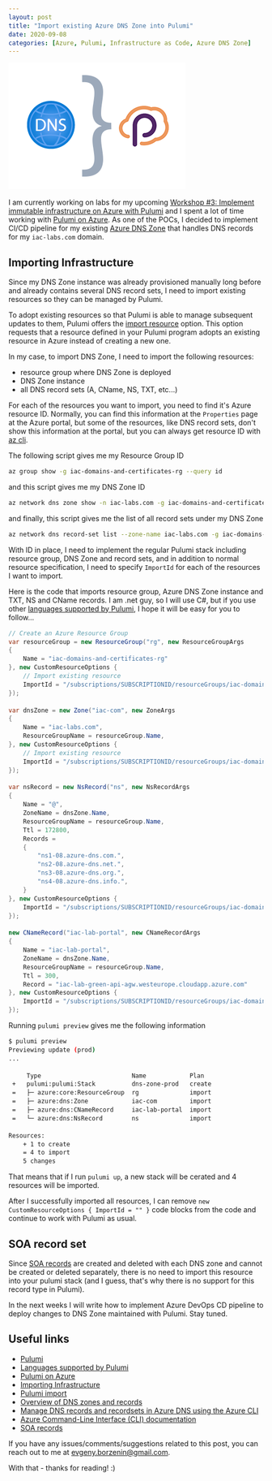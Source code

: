 ```yaml
---
layout: post
title: "Import existing Azure DNS Zone into Pulumi"
date: 2020-09-08
categories: [Azure, Pulumi, Infrastructure as Code, Azure DNS Zone]
---
```


![logo](/images/2020-09-08-logo.png)

I am currently working on labs for my upcoming [Workshop #3: Implement immutable infrastructure on Azure with Pulumi](https://www.meetup.com/Infrastructure-As-Code-User-Group-Oslo/events/272952783/) and I spent a lot of time working with [Pulumi on Azure](https://www.pulumi.com/docs/get-started/azure/). As one of the POCs, I decided to implement CI/CD pipeline for my existing [Azure DNS Zone](https://docs.microsoft.com/en-us/azure/dns/dns-zones-records?WT.mc_id=AZ-MVP-5003837) that handles DNS records for my `iac-labs.com` domain.

## Importing Infrastructure

Since my DNS Zone instance was already provisioned manually long before and already contains several DNS record sets, I need to import existing resources so they can be managed by Pulumi.

To adopt existing resources so that Pulumi is able to manage subsequent updates to them, Pulumi offers the [import resource](https://www.pulumi.com/docs/intro/concepts/programming-model/#import)  option. This option requests that a resource defined in your Pulumi program adopts an existing resource in Azure instead of creating a new one.

In my case, to import DNS Zone, I need to import the following resources:

* resource group where DNS Zone is deployed
* DNS Zone instance
* all DNS record sets (A, CName, NS, TXT, etc...)

For each of the resources you want to import, you need to find it's Azure resource ID. Normally, you can find this information at the `Properties` page at the Azure portal, but some of the resources, like DNS record sets, don't show this information at the portal, but you can always get resource ID with [az cli](https://docs.microsoft.com/en-us/cli/azure/?view=azure-cli-latest?WT.mc_id=AZ-MVP-5003837).

The following script gives me my Resource Group ID

```bash
az group show -g iac-domains-and-certificates-rg --query id
```

and this script gives me my DNS Zone ID

```bash
az network dns zone show -n iac-labs.com -g iac-domains-and-certificates-rg --query id
```

and finally, this script gives me the list of all record sets under my DNS Zone

```bash
az network dns record-set list --zone-name iac-labs.com -g iac-domains-and-certificates-rg
```

With ID in place, I need to implement the regular Pulumi stack including resource group, DNS Zone and record sets, and in addition to normal resource specification, I need to specify `ImportId` for each of the resources I want to import.

Here is the code that imports resource group, Azure DNS Zone instance and TXT, NS and CName records. I am .net guy, so I will use C#, but if you use other [languages supported by Pulumi](https://www.pulumi.com/docs/intro/languages/), I hope it will be easy for you to follow...

```c#
// Create an Azure Resource Group
var resourceGroup = new ResourceGroup("rg", new ResourceGroupArgs
{
    Name = "iac-domains-and-certificates-rg"
}, new CustomResourceOptions {
    // Import existing resource
    ImportId = "/subscriptions/SUBSCRIPTIONID/resourceGroups/iac-domains-and-certificates-rg"
});

var dnsZone = new Zone("iac-com", new ZoneArgs
{
    Name = "iac-labs.com",
    ResourceGroupName = resourceGroup.Name,
}, new CustomResourceOptions {
    // Import existing resource
    ImportId = "/subscriptions/SUBSCRIPTIONID/resourceGroups/iac-domains-and-certificates-rg/providers/Microsoft.Network/dnszones/iac-labs.com"
});

var nsRecord = new NsRecord("ns", new NsRecordArgs
{
    Name = "@",
    ZoneName = dnsZone.Name,
    ResourceGroupName = resourceGroup.Name,
    Ttl = 172800,
    Records =
    {
        "ns1-08.azure-dns.com.",
        "ns2-08.azure-dns.net.",
        "ns3-08.azure-dns.org.",
        "ns4-08.azure-dns.info.",
    }
}, new CustomResourceOptions {
    ImportId = "/subscriptions/SUBSCRIPTIONID/resourceGroups/iac-domains-and-certificates-rg/providers/Microsoft.Network/dnszones/iac-labs.com/NS/@"
});

new CNameRecord("iac-lab-portal", new CNameRecordArgs
{
    Name = "iac-lab-portal",
    ZoneName = dnsZone.Name,
    ResourceGroupName = resourceGroup.Name,
    Ttl = 300,
    Record = "iac-lab-green-api-agw.westeurope.cloudapp.azure.com"
}, new CustomResourceOptions {
    ImportId = "/subscriptions/SUBSCRIPTIONID/resourceGroups/iac-domains-and-certificates-rg/providers/Microsoft.Network/dnszones/iac-labs.com/CNAME/iac-lab-portal"
});

```

Running `pulumi preview` gives me the following information

```bash
$ pulumi preview
Previewing update (prod)
...

     Type                         Name            Plan       
 +   pulumi:pulumi:Stack          dns-zone-prod   create     
 =   ├─ azure:core:ResourceGroup  rg              import     
 =   ├─ azure:dns:Zone            iac-com         import     
 =   ├─ azure:dns:CNameRecord     iac-lab-portal  import     
 =   └─ azure:dns:NsRecord        ns              import     
 
Resources:
    + 1 to create
    = 4 to import
    5 changes
```

That means that if I run `pulumi up`, a new stack will be cerated and 4 resources will be imported.

After I successfully imported all resources, I can remove `new CustomResourceOptions { ImportId = "" }` code blocks from the code and continue to work with Pulumi as usual.

## SOA record set

Since [SOA records](https://docs.microsoft.com/en-us/azure/dns/dns-zones-records?WT.mc_id=AZ-MVP-5003837#soa-records) are created and deleted with each DNS zone and cannot be created or deleted separately, there is no need to import this resource into your pulumi stack (and I guess, that's why there is no support for this record type in Pulumi).

In the next weeks I will write how to implement Azure DevOps CD pipeline to deploy changes to DNS Zone maintained with Pulumi. Stay tuned.

## Useful links

* [Pulumi](https://www.pulumi.com/)
* [Languages supported by Pulumi](https://www.pulumi.com/docs/intro/languages/)
* [Pulumi on Azure](https://www.pulumi.com/docs/get-started/azure/)
* [Importing Infrastructure](https://www.pulumi.com/docs/guides/adopting/import/)
* [Pulumi import](https://www.pulumi.com/docs/intro/concepts/programming-model/#import)
* [Overview of DNS zones and records](https://docs.microsoft.com/en-us/azure/dns/dns-zones-records?WT.mc_id=AZ-MVP-5003837)
* [Manage DNS records and recordsets in Azure DNS using the Azure CLI](https://docs.microsoft.com/en-us/azure/dns/dns-operations-recordsets-cli?WT.mc_id=AZ-MVP-5003837)
* [Azure Command-Line Interface (CLI) documentation](https://docs.microsoft.com/en-us/cli/azure/?view=azure-cli-latest?WT.mc_id=AZ-MVP-5003837)
* [SOA records](https://docs.microsoft.com/en-us/azure/dns/dns-zones-records?WT.mc_id=AZ-MVP-5003837#soa-records)

If you have any issues/comments/suggestions related to this post, you can reach out to me at evgeny.borzenin@gmail.com.

With that - thanks for reading! :)
